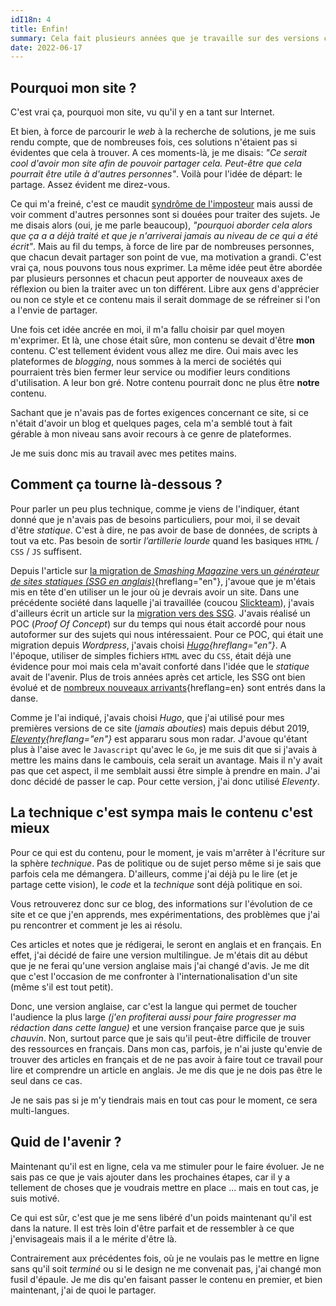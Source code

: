 ```yaml
---
idI18n: 4
title: Enfin!
summary: Cela fait plusieurs années que je travaille sur des versions commencées et non terminées de mon site. Cette fois, je me lance _(même s'il est très loin d'être terminé)_.
date: 2022-06-17
---
```


## Pourquoi mon site ?

C'est vrai ça, pourquoi mon site, vu qu'il y en a tant sur Internet.

Et bien, à force de parcourir le *web* à la recherche de solutions, je me suis rendu compte, que de nombreuses fois, ces solutions n'étaient pas si évidentes que cela à trouver. A ces moments-là, je me disais: _"Ce serait cool d'avoir mon site afin de pouvoir partager cela. Peut-être que cela pourrait être utile à d'autres personnes"_. Voilà pour l'idée de départ: le partage. Assez évident me direz-vous.

Ce qui m'a freiné, c'est ce maudit [syndrôme de l'imposteur](https://fr.wikipedia.org/wiki/Syndrome_de_l%27imposteur) mais aussi de voir comment d'autres personnes sont si douées pour traiter des sujets. Je me disais alors (oui, je me parle beaucoup), _"pourquoi aborder cela alors que ça a a déjà traité et que je n'arriverai jamais au niveau de ce qui a été écrit"_. Mais au fil du temps, à force de lire par de nombreuses personnes, que chacun devait partager son point de vue, ma motivation a grandi. C'est vrai ça, nous pouvons tous nous exprimer. La même idée peut être abordée par plusieurs personnes et chacun peut apporter de nouveaux axes de réflexion ou bien la traiter avec un ton différent. Libre aux gens d'apprécier ou non ce style et ce contenu mais il serait dommage de se réfreiner si l'on a l'envie de partager.

Une fois cet idée ancrée en moi, il m'a fallu choisir par quel moyen m'exprimer. Et là, une chose était sûre, mon contenu se devait d'être **mon** contenu. C'est tellement évident vous allez me dire. Oui mais avec les plateformes de *blogging*, nous sommes à la merci de sociétés qui pourraient très bien fermer leur service ou modifier leurs conditions d'utilisation. A leur bon gré. Notre contenu pourrait donc ne plus être **notre** contenu.

Sachant que je n'avais pas de fortes exigences concernant ce site, si ce n'était d'avoir un blog et quelques pages, cela m'a semblé tout à fait gérable à mon niveau sans avoir recours à ce genre de plateformes.

Je me suis donc mis au travail avec mes petites mains.

## Comment ça tourne là-dessous ?

Pour parler un peu plus technique, comme je viens de l'indiquer, étant donné que je n'avais pas de besoins particuliers, pour moi, il se devait d'être *statique*. C'est à dire, ne pas avoir de base de données, de scripts à tout va etc. Pas besoin de sortir *l’artillerie lourde* quand les basiques `HTML` / `CSS` / `JS` suffisent.

Depuis l'article sur [la migration de *Smashing Magazine* vers un *générateur de sites statiques (SSG en anglais)*](https://www.smashingmagazine.com/2017/03/a-little-surprise-is-waiting-for-you-here/){hreflang="en"}, j'avoue que je m'étais mis en tête d'en utiliser un le jour où je devrais avoir un site. Dans une précédente société dans laquelle j'ai travaillée (coucou [Slickteam](https://www.slickteam.fr/)), j'avais d'ailleurs écrit un article sur la [migration vers des SSG](https://medium.com/slickteam/passer-aux-g%C3%A9n%C3%A9rateurs-de-sites-statiques-7814a8511cbe). J'avais réalisé un POC (*Proof Of Concept*) sur du temps qui nous était accordé pour nous autoformer sur des sujets qui nous intéressaient. Pour ce POC, qui était une migration depuis *Wordpress*, j'avais choisi *[Hugo](https://gohugo.io/){hreflang="en"}*. A l'époque, utiliser de simples fichiers `HTML` avec du `CSS`, était déjà une évidence pour moi mais cela m'avait conforté dans l'idée que le _statique_ avait de l'avenir. Plus de trois années après cet article, les SSG ont bien évolué et de [nombreux nouveaux arrivants](https://jamstack.org/generators/){hreflang=en} sont entrés dans la danse.

Comme je l'ai indiqué, j'avais choisi *Hugo*, que j'ai utilisé pour mes premières versions de ce site (*jamais abouties*) mais depuis début 2019, *[Eleventy](https://www.11ty.dev/){hreflang="en"}* est appararu sous mon radar. J'avoue qu'étant plus à l'aise avec le `Javascript` qu'avec le `Go`, je me suis dit que si j'avais à mettre les mains dans le cambouis, cela serait un avantage. Mais il n'y avait pas que cet aspect, il me semblait aussi être simple à prendre en main. J'ai donc décidé de passer le cap. Pour cette version, j'ai donc utilisé *Eleventy*.

## La technique c'est sympa mais le contenu c'est mieux

Pour ce qui est du contenu, pour le moment, je vais m'arrêter à l'écriture sur la sphère *technique*. Pas de politique ou de sujet perso même si je sais que parfois cela me démangera. D'ailleurs, comme j'ai déjà pu le lire (et je partage cette vision), le *code* et la *technique* sont déjà politique en soi.

Vous retrouverez donc sur ce blog, des informations sur l'évolution de ce site et ce que j'en apprends, mes expérimentations, des problèmes que j'ai pu rencontrer et comment je les ai résolu.

Ces articles et notes que je rédigerai, le seront en anglais et en français. En effet, j'ai décidé de faire une version multilingue. Je m'étais dit au début que je ne ferai qu'une version anglaise mais j'ai changé d'avis. Je me dit que c'est l'occasion de me confronter à l'internationalisation d'un site (même s'il est tout petit). 

Donc, une version anglaise, car c'est la langue qui permet de toucher l'audience la plus large *(j'en profiterai aussi pour faire progresser ma rédaction dans cette langue)* et une version française parce que je suis *chauvin*. Non, surtout parce que je sais qu'il peut-être difficile de trouver des ressources en français. Dans mon cas, parfois, je n'ai juste qu'envie de trouver des articles en français et de ne pas avoir à faire tout ce travail pour lire et comprendre un article en anglais. Je me dis que je ne dois pas être le seul dans ce cas.

Je ne sais pas si je m'y tiendrais mais en tout cas pour le moment, ce sera multi-langues.

## Quid de l'avenir ?

Maintenant qu'il est en ligne, cela va me stimuler pour le faire évoluer. Je ne sais pas ce que je vais ajouter dans les prochaines étapes, car il y a tellement de choses que je voudrais mettre en place ... mais en tout cas, je suis motivé.

Ce qui est sûr, c'est que je me sens libéré d'un poids maintenant qu'il est dans la nature. Il est très loin d'être parfait et de ressembler à ce que j'envisageais mais il a le mérite d'être là.

Contrairement aux précédentes fois, où je ne voulais pas le mettre en ligne sans qu'il soit _terminé_ ou si le design ne me convenait pas, j'ai changé mon fusil d'épaule. Je me dis qu'en faisant passer le contenu en premier, et bien maintenant, j'ai de quoi le partager.